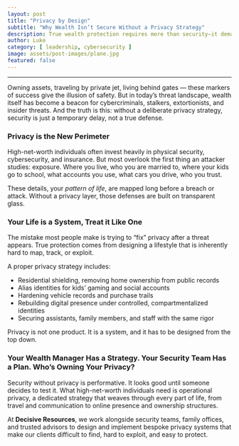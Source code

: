```yaml
---
layout: post
title: "Privacy by Design"
subtitle: "Why Wealth Isn’t Secure Without a Privacy Strategy"
description: True wealth protection requires more than security—it demands a proactive privacy strategy. Learn why a dedicated privacy strategy folder is essential for safeguarding your assets, reputation, and legacy in a digital world.
author: Luke
category: [ leadership, cybersecurity ]
image: assets/post-images/plane.jpg
featured: false
---
```


-----

Owning assets, traveling by private jet, living behind gates — these markers of success give the illusion of safety. But in today’s threat landscape, wealth itself has become a beacon for cybercriminals, stalkers, extortionists, and insider threats. And the truth is this: without a deliberate privacy strategy, security is just a temporary delay, not a true defense.

### Privacy is the New Perimeter

High-net-worth individuals often invest heavily in physical security, cybersecurity, and insurance. But most overlook the first thing an attacker studies: exposure. Where you live, who you are married to, where your kids go to school, what accounts you use, what cars you drive, who you trust.

These details, your _pattern of life_, are mapped long before a breach or attack. Without a privacy layer, those defenses are built on transparent glass.

### Your Life is a System, Treat it Like One

The mistake most people make is trying to “fix” privacy after a threat appears. True protection comes from designing a lifestyle that is inherently hard to map, track, or exploit.

A proper privacy strategy includes:

- Residential shielding, removing home ownership from public records
- Alias identities for kids’ gaming and social accounts
- Hardening vehicle records and purchase trails
- Rebuilding digital presence under controlled, compartmentalized identities
- Securing assistants, family members, and staff with the same rigor

Privacy is not one product. It is a system, and it has to be designed from the top down.

### Your Wealth Manager Has a Strategy. Your Security Team Has a Plan. Who’s Owning Your Privacy?

Security without privacy is performative. It looks good until someone decides to test it. What high-net-worth individuals need is operational privacy, a dedicated strategy that weaves through every part of life, from travel and communication to online presence and ownership structures.

At **Decisive Resources**, we work alongside security teams, family offices, and trusted advisors to design and implement bespoke privacy systems that make our clients difficult to find, hard to exploit, and easy to protect.